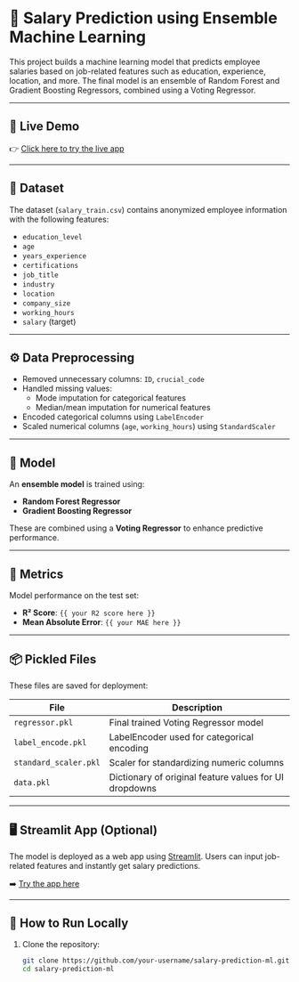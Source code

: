 # 🧠 Salary Prediction using Ensemble Machine Learning

This project builds a machine learning model that predicts employee salaries based on job-related features such as education, experience, location, and more. The final model is an ensemble of Random Forest and Gradient Boosting Regressors, combined using a Voting Regressor.

---

## 🔗 Live Demo

👉 [Click here to try the live app](https://ewpjwluslavixm5qunsjgb.streamlit.app/)

---

## 📁 Dataset

The dataset (`salary_train.csv`) contains anonymized employee information with the following features:

- `education_level`
- `age`
- `years_experience`
- `certifications`
- `job_title`
- `industry`
- `location`
- `company_size`
- `working_hours`
- `salary` (target)

---

## ⚙️ Data Preprocessing

- Removed unnecessary columns: `ID`, `crucial_code`
- Handled missing values:
  - Mode imputation for categorical features
  - Median/mean imputation for numerical features
- Encoded categorical columns using `LabelEncoder`
- Scaled numerical columns (`age`, `working_hours`) using `StandardScaler`

---

## 🧪 Model

An **ensemble model** is trained using:

- **Random Forest Regressor**
- **Gradient Boosting Regressor**

These are combined using a **Voting Regressor** to enhance predictive performance.

---

## 🧾 Metrics

Model performance on the test set:

- **R² Score**: `{{ your R2 score here }}`
- **Mean Absolute Error**: `{{ your MAE here }}`

---

## 📦 Pickled Files

These files are saved for deployment:

| File | Description |
|------|-------------|
| `regressor.pkl` | Final trained Voting Regressor model |
| `label_encode.pkl` | LabelEncoder used for categorical encoding |
| `standard_scaler.pkl` | Scaler for standardizing numeric columns |
| `data.pkl` | Dictionary of original feature values for UI dropdowns |

---

## 🖥 Streamlit App (Optional)

The model is deployed as a web app using [Streamlit](https://streamlit.io/). Users can input job-related features and instantly get salary predictions.

➡️ [Try the app here](https://ewpjwluslavixm5qunsjgb.streamlit.app/)

---

## 🚀 How to Run Locally

1. Clone the repository:
   ```bash
   git clone https://github.com/your-username/salary-prediction-ml.git
   cd salary-prediction-ml
